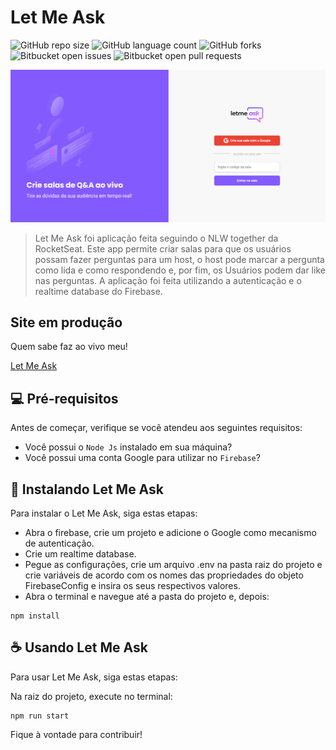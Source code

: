 # Let Me Ask

![GitHub repo size](https://img.shields.io/github/repo-size/Assad93/letmeask?style=for-the-badge)
![GitHub language count](https://img.shields.io/github/languages/count/Assad93/letmeask?style=for-the-badge)
![GitHub forks](https://img.shields.io/github/forks/Assad93/letmeask?style=for-the-badge)
![Bitbucket open issues](https://img.shields.io/bitbucket/issues/Assad93/letmeask?style=for-the-badge)
![Bitbucket open pull requests](https://img.shields.io/bitbucket/pr-raw/Assad93/letmeask?style=for-the-badge)

<img src="./public/images/letmeask.png" alt="Tela principal do Let Me Ask">

> Let Me Ask foi aplicação feita seguindo o NLW together da RocketSeat. Este app permite criar salas para que os usuários possam fazer perguntas para um host, o host pode marcar a pergunta como lida e como respondendo e, por fim, os Usuários podem dar like nas perguntas. A aplicação foi feita utilizando a autenticação e o realtime database do Firebase. 

## Site em produção
  Quem sabe faz ao vivo meu!
  
  [Let Me Ask](https://letmeask-fe889.web.app/)

## 💻 Pré-requisitos

Antes de começar, verifique se você atendeu aos seguintes requisitos:
* Você possui o `Node Js` instalado em sua máquina?
* Você possui uma conta Google para utilizar no `Firebase`?

## 🚀 Instalando Let Me Ask

Para instalar o Let Me Ask, siga estas etapas:

* Abra o firebase, crie um projeto e adicione o Google como mecanismo de autenticação.
* Crie um realtime database.
* Pegue as configurações, crie um arquivo .env na pasta raiz do projeto e crie variáveis de acordo com os nomes das propriedades do objeto FirebaseConfig e insira os seus respectivos valores.
* Abra o terminal e navegue até a pasta do projeto e, depois:
```
npm install
```

## ☕ Usando Let Me Ask

Para usar Let Me Ask, siga estas etapas:

Na raiz do projeto, execute no terminal:
```
npm run start
```
Fique à vontade para contribuir!
